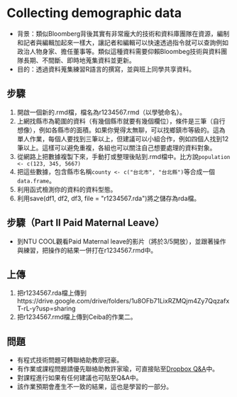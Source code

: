 # Collecting demographic data
* 背景：類似Bloomberg背後其實有非常龐大的技術和資料庫團隊在資源，編制和記者與編輯加起來一樣大，讓記者和編輯可以快速透過指令就可以查詢例如政治人物身家、擔任董事等。類似這種資料需要仰賴Bloombeg技術與資料團隊長期、不間斷、即時地蒐集資料並更新。
* 目的：透過資料蒐集練習R語言的撰寫，並與班上同學共享資料。

## 步驟
1. 開啟一個新的.rmd檔，檔名為r1234567.rmd（以學號命名）。
2. 上網找縣市為範圍的資料（有幾個縣市就要有幾個欄位），條件是三筆（自行想像），例如各縣市的面積。如果你覺得太無聊，可以找鄉鎮市等級的。這為單人作業，每個人要找到三筆以上，但建議可以小組合作，例如四個人找到12筆以上。這樣可以避免重複，各組也可以關注自己想要處理的資料對象。
3. 從網路上把數據複製下來，手動打或整理後貼到.rmd檔中。比方說`population <- c(123, 345, 5667)`
4. 把這些數據，包含縣市名稱`county <- c("台北市", "台北縣")`等合成一個`data.frame`。
5. 利用函式檢測你的資料的資料型態。
6. 利用save(df1, df2, df3, file = "r1234567.rda")將之儲存為rda檔。

## 步驟（Part II Paid Maternal Leave）
* 到NTU COOL觀看Paid Maternal leave的影片（將於3/5開放），並跟著操作與練習，把操作的結果一併打在r1234567.rmd中。

## 上傳
1. 把r1234567.rda檔上傳到https://drive.google.com/drive/folders/1u8OFb71LixRZMQjm4Zy7QqzafxT-rL-y?usp=sharing
2. 把r1234567.rmd檔上傳到Ceiba的作業二。

## 問題
* 有程式技術問題可轉聯絡助教廖冠豪。
* 有作業或課程問題請優先聯絡助教許家瑜，可直接貼至[Dropbox Q&A](https://paper.dropbox.com/doc/R1072-QA--AXu~MLhqdA~eZs_aYA67wHWuAg-ldpdmVWiEDBLKyfCTIIhQ)中。
* 對課程進行如果有任何建議也可貼至Q&A中。
* 該作業預期會產生不一致的結果，這也是學習的一部分。

